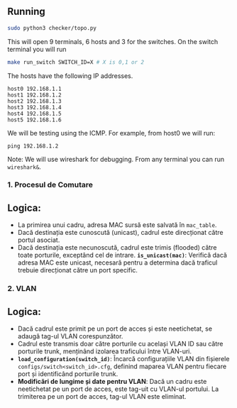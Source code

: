 ## Running

```bash
sudo python3 checker/topo.py
```

This will open 9 terminals, 6 hosts and 3 for the switches. On the switch terminal you will run 

```bash
make run_switch SWITCH_ID=X # X is 0,1 or 2
```

The hosts have the following IP addresses.
```
host0 192.168.1.1
host1 192.168.1.2
host2 192.168.1.3
host3 192.168.1.4
host4 192.168.1.5
host5 192.168.1.6
```

We will be testing using the ICMP. For example, from host0 we will run:

```
ping 192.168.1.2
```

Note: We will use wireshark for debugging. From any terminal you can run `wireshark&`.



### 1. Procesul de Comutare
## Logica:
- La primirea unui cadru, adresa MAC sursă este salvată în `mac_table`.
- Dacă destinația este cunoscută (unicast), cadrul este direcționat către portul asociat.
- Dacă destinația este necunoscută, cadrul este trimis (flooded) către toate porturile, exceptând cel de intrare.
 **`is_unicast(mac)`**: Verifică dacă adresa MAC este unicast, necesară pentru a determina dacă traficul trebuie direcționat către un port specific.

### 2. VLAN
## Logica:
- Dacă cadrul este primit pe un port de acces și este neetichetat, se adaugă tag-ul VLAN corespunzător.
- Cadrul este transmis doar către porturile cu același VLAN ID sau către porturile trunk, menținând izolarea traficului între VLAN-uri.
- **`load_configuration(switch_id)`**: Încarcă configurațiile VLAN din fișierele `configs/switch<switch_id>.cfg`, definind maparea VLAN pentru fiecare port și identificând porturile trunk.
- **Modificări de lungime și date pentru VLAN**: Dacă un cadru este neetichetat pe un port de acces, este tag-uit cu VLAN-ul portului. La trimiterea pe un port de acces, tag-ul VLAN este eliminat.
